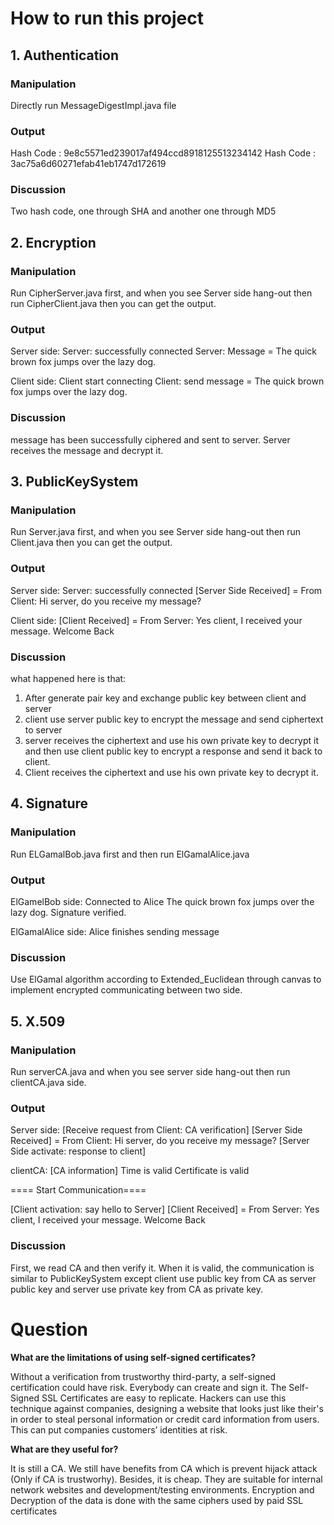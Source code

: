 # How to run this project

## 1. Authentication
### Manipulation
Directly run MessageDigestImpl.java file
### Output
Hash Code : 9e8c5571ed239017af494ccd8918125513234142
Hash Code : 3ac75a6d60271efab41eb1747d172619
### Discussion
Two hash code, one through SHA and another one through MD5

## 2. Encryption
### Manipulation
Run CipherServer.java first, and when you see Server side hang-out then run CipherClient.java
then you can get the output.
### Output
Server side:
Server: successfully connected
Server: Message = The quick brown fox jumps over the lazy dog.

Client side:
Client start connecting
Client: send message = The quick brown fox jumps over the lazy dog.

### Discussion
message has been successfully ciphered and sent to server. Server receives the message and decrypt it.

## 3. PublicKeySystem
### Manipulation
Run Server.java first, and when you see Server side hang-out then run Client.java
then you can get the output.

### Output
Server side:
Server: successfully connected
[Server Side Received] = From Client: Hi server, do you receive my message?

Client side:
[Client Received] = From Server: Yes client, I received your message. Welcome Back

### Discussion
what happened here is that:
1. After generate pair key and exchange public key between client and server
2. client use server public key to encrypt the message and send ciphertext to server
3. server receives the ciphertext and use his own private key to decrypt it and then use client public key to encrypt a response and send it back to client.
4. Client receives the ciphertext and use his own private key to decrypt it.

## 4. Signature
### Manipulation
Run ELGamalBob.java first and then run ElGamalAlice.java
### Output
ElGamelBob side:
Connected to Alice
The quick brown fox jumps over the lazy dog.
Signature verified.

ElGamalAlice side:
Alice finishes sending message
### Discussion
Use ElGamal algorithm according to Extended_Euclidean through canvas to implement encrypted communicating between two side.

## 5. X.509
### Manipulation
Run serverCA.java and when you see server side hang-out then run clientCA.java side.
### Output
Server side:
[Receive request from Client: CA verification]
[Server Side Received] = From Client: Hi server, do you receive my message?
[Server Side activate: response to client]

clientCA:
[CA information]
Time is valid
Certificate is valid

==== Start Communication====

[Client activation: say hello to Server]
[Client Received] = From Server: Yes client, I received your message. Welcome Back
### Discussion
First, we read CA and then verify it. When it is valid, the communication is similar to PublicKeySystem except client use public key from CA as server public key and server use private key from CA as private key.

# Question

**What are the limitations of using self-signed certificates?**

Without a verification from trustworthy third-party, a self-signed certification could have risk. Everybody can create and sign it. The Self-Signed SSL Certificates are easy to replicate. Hackers can use this technique against companies, designing a website that looks just like their's in order to steal personal information or credit card information from users. This can put companies customers’ identities at risk. 

 **What are they useful for?**

It is still a CA. We still have benefits from CA which is prevent hijack attack (Only if CA is trustworhy). Besides, it is cheap. They are suitable for internal network websites and development/testing environments. Encryption and Decryption of the data is done with the same ciphers used by paid SSL certificates

